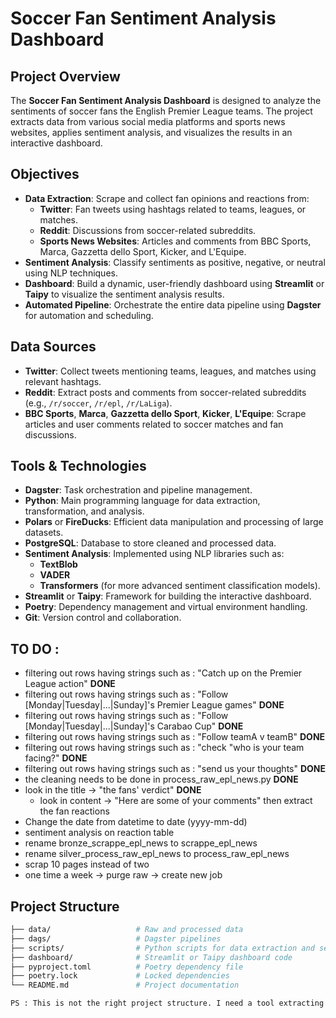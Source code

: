 # Soccer Fan Sentiment Analysis Dashboard

## Project Overview
The **Soccer Fan Sentiment Analysis Dashboard** is designed to analyze the sentiments of soccer fans the English Premier League teams. The project extracts data from various social media platforms and sports news websites, applies sentiment analysis, and visualizes the results in an interactive dashboard.

## Objectives
- **Data Extraction**: Scrape and collect fan opinions and reactions from:
  - **Twitter**: Fan tweets using hashtags related to teams, leagues, or matches.
  - **Reddit**: Discussions from soccer-related subreddits.
  - **Sports News Websites**: Articles and comments from BBC Sports, Marca, Gazzetta dello Sport, Kicker, and L'Equipe.
- **Sentiment Analysis**: Classify sentiments as positive, negative, or neutral using NLP techniques.
- **Dashboard**: Build a dynamic, user-friendly dashboard using **Streamlit** or **Taipy** to visualize the sentiment analysis results.
- **Automated Pipeline**: Orchestrate the entire data pipeline using **Dagster** for automation and scheduling.

## Data Sources
- **Twitter**: Collect tweets mentioning teams, leagues, and matches using relevant hashtags.
- **Reddit**: Extract posts and comments from soccer-related subreddits (e.g., `/r/soccer`, `/r/epl`, `/r/LaLiga`).
- **BBC Sports**, **Marca**, **Gazzetta dello Sport**, **Kicker**, **L'Equipe**: Scrape articles and user comments related to soccer matches and fan discussions.

## Tools & Technologies
- **Dagster**: Task orchestration and pipeline management.
- **Python**: Main programming language for data extraction, transformation, and analysis.
- **Polars** or **FireDucks**: Efficient data manipulation and processing of large datasets.
- **PostgreSQL**: Database to store cleaned and processed data.
- **Sentiment Analysis**: Implemented using NLP libraries such as:
  - **TextBlob**
  - **VADER**
  - **Transformers** (for more advanced sentiment classification models).
- **Streamlit** or **Taipy**: Framework for building the interactive dashboard.
- **Poetry**: Dependency management and virtual environment handling.
- **Git**: Version control and collaboration.

## TO DO :
- filtering out rows having strings such as : "Catch up on the Premier League action" **DONE**
- filtering out rows having strings such as : "Follow [Monday|Tuesday|...|Sunday]'s Premier League games" **DONE**
- filtering out rows having strings such as : "Follow [Monday|Tuesday|...|Sunday]'s Carabao Cup" **DONE**
- filtering out rows having strings such as : "Follow teamA v teamB" **DONE**
- filtering out rows having strings such as : "check "who is your team facing?" **DONE**
- filtering out rows having strings such as : "send us your thoughts" **DONE**
- the cleaning needs to be done in process_raw_epl_news.py **DONE**
- look in the title ->  "the fans' verdict" **DONE**
  - look in content -> "Here are some of your comments" then extract the fan reactions
- Change the date from datetime to date (yyyy-mm-dd)
- sentiment analysis on reaction table
- rename bronze_scrappe_epl_news to scrappe_epl_news
- rename silver_process_raw_epl_news to process_raw_epl_news
- scrap 10 pages instead of two
- one time a week -> purge raw -> create new job

## Project Structure
```bash
├── data/                   # Raw and processed data
├── dags/                   # Dagster pipelines
├── scripts/                # Python scripts for data extraction and sentiment analysis
├── dashboard/              # Streamlit or Taipy dashboard code
├── pyproject.toml          # Poetry dependency file
├── poetry.lock             # Locked dependencies
└── README.md               # Project documentation

PS : This is not the right project structure. I need a tool extracting the right one



